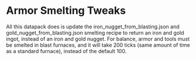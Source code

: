 # Armor Smelting Tweaks

All this datapack does is update the iron_nugget_from_blasting.json and gold_nugget_from_blasting.json smelting recipe to return an iron and gold ingot, instead of an iron and gold nugget. For balance, armor and tools must be smelted in blast furnaces, and it will take 200 ticks (same amount of time as a standard furnace), instead of the default 100. 